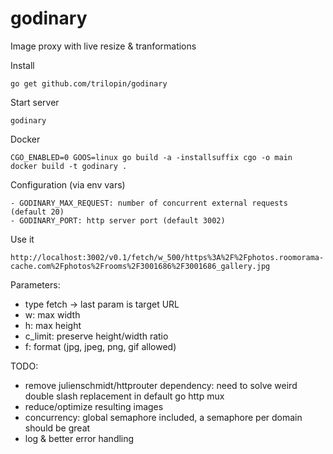 # godinary
Image proxy with live resize &amp; tranformations


Install
```
go get github.com/trilopin/godinary
```

Start server
```
godinary
```


Docker
```
CGO_ENABLED=0 GOOS=linux go build -a -installsuffix cgo -o main
docker build -t godinary .
```

Configuration (via env vars)
```
- GODINARY_MAX_REQUEST: number of concurrent external requests (default 20)
- GODINARY_PORT: http server port (default 3002)
```


Use it
```
http://localhost:3002/v0.1/fetch/w_500/https%3A%2F%2Fphotos.roomorama-cache.com%2Fphotos%2Frooms%2F3001686%2F3001686_gallery.jpg
```

Parameters:
- type fetch -> last param is target URL
- w: max width
- h: max height
- c_limit: preserve height/width ratio
- f: format (jpg, jpeg, png, gif allowed)

TODO:
- remove julienschmidt/httprouter dependency: need to solve weird double slash replacement in default go http mux
- reduce/optimize resulting images
- concurrency: global semaphore included, a semaphore per domain should be great
- log & better error handling
